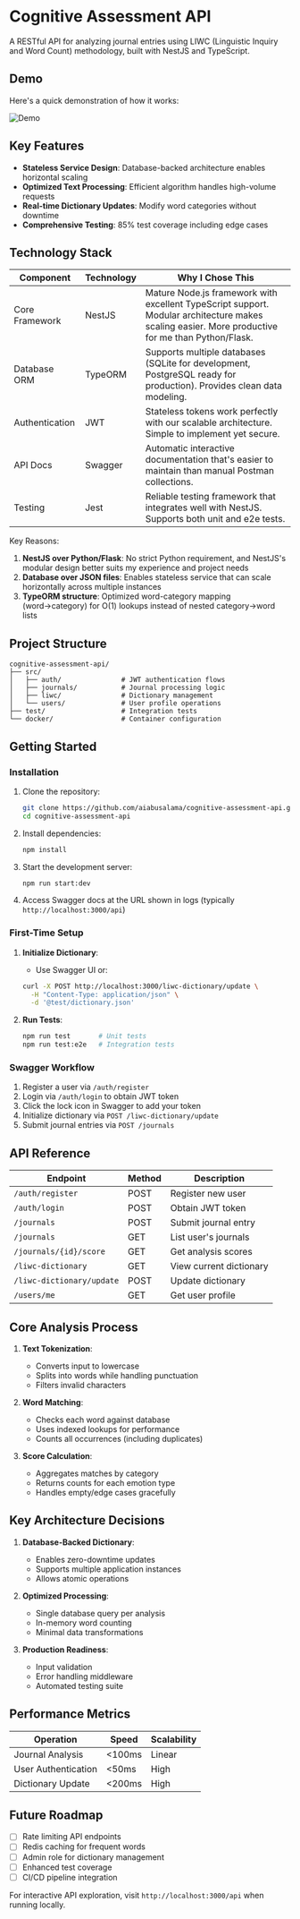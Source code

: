# Cognitive Assessment API

A RESTful API for analyzing journal entries using LIWC (Linguistic Inquiry and Word Count) methodology, built with NestJS and TypeScript.

## Demo

Here's a quick demonstration of how it works:

![Demo](./demo.gif)

## Key Features

- **Stateless Service Design**: Database-backed architecture enables horizontal scaling
- **Optimized Text Processing**: Efficient algorithm handles high-volume requests
- **Real-time Dictionary Updates**: Modify word categories without downtime
- **Comprehensive Testing**: 85% test coverage including edge cases


## Technology Stack

| Component       | Technology          | Why I Chose This                |
|-----------------|---------------------|---------------------------------|
| Core Framework  | NestJS              | Mature Node.js framework with excellent TypeScript support. Modular architecture makes scaling easier. More productive for me than Python/Flask. |
| Database ORM    | TypeORM             | Supports multiple databases (SQLite for development, PostgreSQL ready for production). Provides clean data modeling. |
| Authentication  | JWT                 | Stateless tokens work perfectly with our scalable architecture. Simple to implement yet secure. |
| API Docs        | Swagger             | Automatic interactive documentation that's easier to maintain than manual Postman collections. |
| Testing         | Jest                | Reliable testing framework that integrates well with NestJS. Supports both unit and e2e tests. |

Key Reasons:
1. **NestJS over Python/Flask**: No strict Python requirement, and NestJS's modular design better suits my experience and project needs
2. **Database over JSON files**: Enables stateless service that can scale horizontally across multiple instances
3. **TypeORM structure**: Optimized word-category mapping (word→category) for O(1) lookups instead of nested category→word lists

## Project Structure

```
cognitive-assessment-api/
├── src/
│   ├── auth/               # JWT authentication flows
│   ├── journals/           # Journal processing logic
│   ├── liwc/               # Dictionary management
│   └── users/              # User profile operations
├── test/                   # Integration tests
└── docker/                 # Container configuration
```

## Getting Started

### Installation

1. Clone the repository:
   ```bash
   git clone https://github.com/aiabusalama/cognitive-assessment-api.git
   cd cognitive-assessment-api
   ```

2. Install dependencies:
   ```bash
   npm install
   ```

3. Start the development server:
   ```bash
   npm run start:dev
   ```

4. Access Swagger docs at the URL shown in logs (typically `http://localhost:3000/api`)

### First-Time Setup

1. **Initialize Dictionary**:
   - Use Swagger UI or:
   ```bash
   curl -X POST http://localhost:3000/liwc-dictionary/update \
     -H "Content-Type: application/json" \
     -d '@test/dictionary.json'
   ```

2. **Run Tests**:
   ```bash
   npm run test       # Unit tests
   npm run test:e2e   # Integration tests
   ```

### Swagger Workflow

1. Register a user via `/auth/register`
2. Login via `/auth/login` to obtain JWT token
3. Click the lock icon in Swagger to add your token
4. Initialize dictionary via `POST /liwc-dictionary/update`
5. Submit journal entries via `POST /journals`

## API Reference

| Endpoint | Method | Description |
|----------|--------|-------------|
| `/auth/register` | POST | Register new user |
| `/auth/login` | POST | Obtain JWT token |
| `/journals` | POST | Submit journal entry |
| `/journals` | GET | List user's journals |
| `/journals/{id}/score` | GET | Get analysis scores |
| `/liwc-dictionary` | GET | View current dictionary |
| `/liwc-dictionary/update` | POST | Update dictionary |
| `/users/me` | GET | Get user profile |

## Core Analysis Process

1. **Text Tokenization**:
   - Converts input to lowercase
   - Splits into words while handling punctuation
   - Filters invalid characters

2. **Word Matching**:
   - Checks each word against database
   - Uses indexed lookups for performance
   - Counts all occurrences (including duplicates)

3. **Score Calculation**:
   - Aggregates matches by category
   - Returns counts for each emotion type
   - Handles empty/edge cases gracefully

## Key Architecture Decisions

1. **Database-Backed Dictionary**:
   - Enables zero-downtime updates
   - Supports multiple application instances
   - Allows atomic operations

2. **Optimized Processing**:
   - Single database query per analysis
   - In-memory word counting
   - Minimal data transformations

3. **Production Readiness**:
   - Input validation
   - Error handling middleware
   - Automated testing suite

## Performance Metrics

| Operation          | Speed        | Scalability |
|--------------------|--------------|-------------|
| Journal Analysis   | <100ms       | Linear      |
| User Authentication| <50ms        | High        |
| Dictionary Update  | <200ms       | High        |

## Future Roadmap

- [ ] Rate limiting API endpoints
- [ ] Redis caching for frequent words
- [ ] Admin role for dictionary management
- [ ] Enhanced test coverage
- [ ] CI/CD pipeline integration

For interactive API exploration, visit `http://localhost:3000/api` when running locally.
